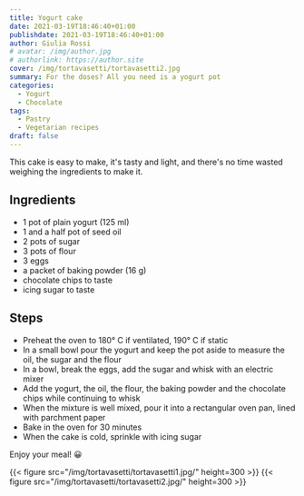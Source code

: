 ```yaml
---
title: Yogurt cake
date: 2021-03-19T18:46:40+01:00
publishdate: 2021-03-19T18:46:40+01:00
author: Giulia Rossi
# avatar: /img/author.jpg
# authorlink: https://author.site
cover: /img/tortavasetti/tortavasetti2.jpg
summary: For the doses? All you need is a yogurt pot
categories:
  - Yogurt
  - Chocolate
tags:
  - Pastry
  - Vegetarian recipes
draft: false
---
```


This cake is easy to make, it's tasty and light, and there's no time wasted weighing the ingredients to make it.

## Ingredients

* 1 pot of plain yogurt (125 ml)
* 1 and a half pot of seed oil
* 2 pots of sugar
* 3 pots of flour
* 3 eggs
* a packet of baking powder (16 g)
* chocolate chips to taste
* icing sugar to taste

## Steps

* Preheat the oven to 180° C if ventilated, 190° C if static
* In a small bowl pour the yogurt and keep the pot aside to measure the oil, the sugar and the flour
* In a bowl, break the eggs, add the sugar and whisk with an electric mixer
* Add the yogurt, the oil, the flour, the baking powder and the chocolate chips while continuing to whisk
* When the mixture is well mixed, pour it into a rectangular oven pan, lined with parchment paper
* Bake in the oven for 30 minutes
* When the cake is cold, sprinkle with icing sugar

Enjoy your meal! 😀

{{< figure src="/img/tortavasetti/tortavasetti1.jpg/" height=300  >}}
{{< figure src="/img/tortavasetti/tortavasetti2.jpg/" height=300  >}}